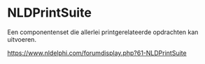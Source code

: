 # NLDPrintSuite
Een componentenset die allerlei printgerelateerde opdrachten kan uitvoeren.

https://www.nldelphi.com/forumdisplay.php?61-NLDPrintSuite
